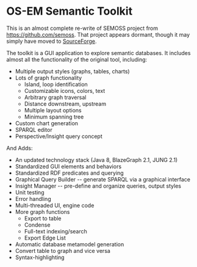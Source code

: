 # OS-EM Semantic Toolkit
This is an almost complete re-write of SEMOSS project from https://github.com/semoss. That project appears dormant, though it may simply have moved to [SourceForge](https://sourceforge.net/projects/semoss).

The toolkit is a GUI application to explore semantic databases. It includes almost all the functionality of the original tool, including:

* Multiple output styles (graphs, tables, charts)
* Lots of graph functionality
  * Island, loop identification
  * Customizable icons, colors, text
  * Arbitrary graph traversal
  * Distance downstream, upstream
  * Multiple layout options
  * Minimum spanning tree
* Custom chart generation
* SPARQL editor
* Perspective/Insight query concept

And Adds:

* An updated technology stack (Java 8, BlazeGraph 2.1, JUNG 2.1)
* Standardized GUI elements and behaviors
* Standardized RDF predicates and querying
* Graphical Query Builder -- generate SPARQL via a graphical interface
* Insight Manager -- pre-define and organize queries, output styles
* Unit testing
* Error handling
* Multi-threaded UI, engine code
* More graph functions
  * Export to table
  * Condense
  * Full-text indexing/search
  * Export Edge List
* Automatic database metamodel generation
* Convert table to graph and vice versa
* Syntax-highlighting
